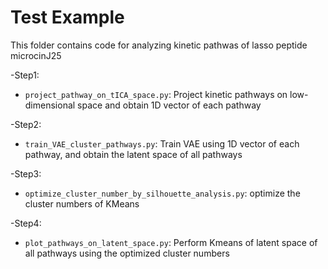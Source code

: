 # Test Example
This folder contains code for analyzing kinetic pathwas of lasso peptide microcinJ25

-Step1:
 - `project_pathway_on_tICA_space.py`: Project kinetic pathways on low-dimensional space and obtain 1D vector of each pathway

-Step2:
 - `train_VAE_cluster_pathways.py`: Train VAE using 1D vector of each pathway, and obtain the latent space of all pathways

-Step3:
 - `optimize_cluster_number_by_silhouette_analysis.py`: optimize the cluster numbers of KMeans

-Step4:
 - `plot_pathways_on_latent_space.py`: Perform Kmeans of latent space of all pathways using the optimized cluster numbers
